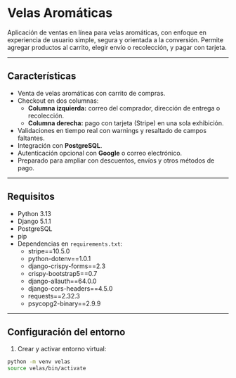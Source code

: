 # Velas Aromáticas

Aplicación de ventas en línea para velas aromáticas, con enfoque en experiencia de usuario simple, segura y orientada a la conversión. Permite agregar productos al carrito, elegir envío o recolección, y pagar con tarjeta.

---

## Características

- Venta de velas aromáticas con carrito de compras.
- Checkout en dos columnas:
  - **Columna izquierda:** correo del comprador, dirección de entrega o recolección.
  - **Columna derecha:** pago con tarjeta (Stripe) en una sola exhibición.
- Validaciones en tiempo real con warnings y resaltado de campos faltantes.
- Integración con **PostgreSQL**.
- Autenticación opcional con **Google** o correo electrónico.
- Preparado para ampliar con descuentos, envíos y otros métodos de pago.

---

## Requisitos

- Python 3.13
- Django 5.1.1
- PostgreSQL
- pip
- Dependencias en `requirements.txt`:
  - stripe==10.5.0
  - python-dotenv==1.0.1
  - django-crispy-forms==2.3
  - crispy-bootstrap5==0.7
  - django-allauth==64.0.0
  - django-cors-headers==4.5.0
  - requests==2.32.3
  - psycopg2-binary==2.9.9

---

## Configuración del entorno

1. Crear y activar entorno virtual:

```bash
python -m venv velas
source velas/bin/activate
